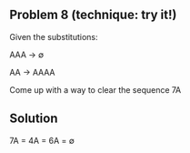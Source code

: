 ## Problem 8 (technique: try it!)

Given the substitutions:

  AAA -> ∅
  
  AA -> AAAA

Come up with a way to clear the sequence 7A
  

## Solution
7A = 4A = 6A = ∅
